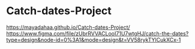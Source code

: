 # Catch-dates-Project
https://mayadahaa.github.io/Catch-dates-Project/
https://www.figma.com/file/zUbrRVVACLooI71U7wtgHJ/catch-the-dates?type=design&node-id=0%3A1&mode=design&t=VV58rykTYlCukXCx-1
